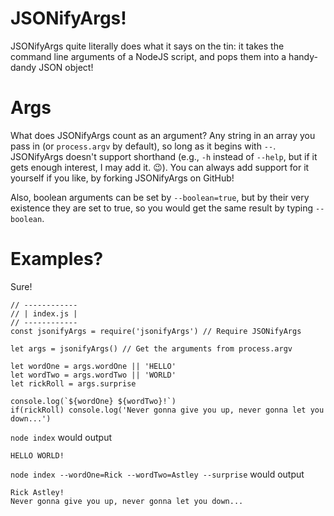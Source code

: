 # JSONifyArgs!

JSONifyArgs quite literally does what it says on the tin: it takes the command line arguments of a NodeJS script, and pops them into a handy-dandy JSON object!

# Args

What does JSONifyArgs count as an argument? Any string in an array you pass in (or `process.argv` by default), so long as it begins with `--`. JSONifyArgs doesn't support shorthand (e.g., `-h` instead of `--help`, but if it gets enough interest, I may add it. 😉). You can always add support for it yourself if you like, by forking JSONifyArgs on GitHub!

Also, boolean arguments can be set by `--boolean=true`, but by their very existence they are set to true, so you would get the same result by typing `--boolean`.

# Examples?

Sure!
```
// ------------
// | index.js |
// ------------
const jsonifyArgs = require('jsonifyArgs') // Require JSONifyArgs

let args = jsonifyArgs() // Get the arguments from process.argv

let wordOne = args.wordOne || 'HELLO'
let wordTwo = args.wordTwo || 'WORLD'
let rickRoll = args.surprise

console.log(`${wordOne} ${wordTwo}!`)
if(rickRoll) console.log('Never gonna give you up, never gonna let you down...')

```
`node index` would output
```
HELLO WORLD!
```
`node index --wordOne=Rick --wordTwo=Astley --surprise` would output
```
Rick Astley!
Never gonna give you up, never gonna let you down...
```
